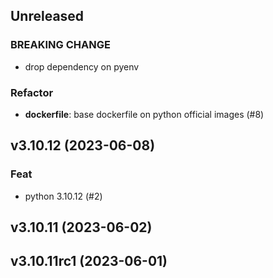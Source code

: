 ## Unreleased

### BREAKING CHANGE

- drop dependency on pyenv

### Refactor

- **dockerfile**: base dockerfile on python official images (#8)

## v3.10.12 (2023-06-08)

### Feat

- python 3.10.12 (#2)

## v3.10.11 (2023-06-02)

## v3.10.11rc1 (2023-06-01)
